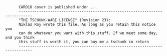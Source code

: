           CARD10 cover is published under ...
          ----------------------------------------------------------------------------
          "THE TSCHUNK-WARE LICENSE" (Revision 23):
          Niklas Roy wrote this file. As long as you retain this notice you
          can do whatever you want with this stuff. If we meet some day, and you think
          this stuff is worth it, you can buy me a tschunk in return
          ----------------------------------------------------------------------------
